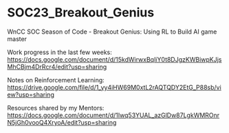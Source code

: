 # SOC23_Breakout_Genius
WnCC SOC Season of Code - Breakout Genius: Using RL to Build AI game master

Work progress in the last few weeks: https://docs.google.com/document/d/15kdWirwxBqIiY0t8DJgzKWBiwpKJjsMhCBjm4DrRcr4/edit?usp=sharing

Notes on Reinforcement Learning: https://drive.google.com/file/d/1_yy4iHW69M0xtL2rAQTQDY2EtG_P88sb/view?usp=sharing

Resources shared by my Mentors: https://docs.google.com/document/d/1Iwq53YUAL_azGlDw87LgkWMROnrN5jGh0vooQ4XryoA/edit?usp=sharing
